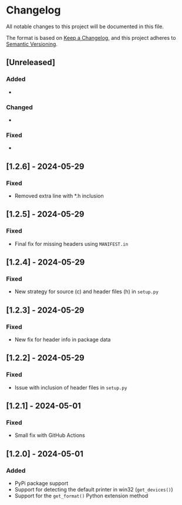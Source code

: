 # Changelog

All notable changes to this project will be documented in this file.

The format is based on [Keep a Changelog](https://keepachangelog.com/en/1.0.0/),
and this project adheres to [Semantic Versioning](https://semver.org/spec/v2.0.0.html).

## [Unreleased]

### Added

*

### Changed

*

### Fixed

*

## [1.2.6] - 2024-05-29

### Fixed

* Removed extra line with *.h inclusion

## [1.2.5] - 2024-05-29

### Fixed

* Final fix for missing headers using `MANIFEST.in`

## [1.2.4] - 2024-05-29

### Fixed

* New strategy for source (c) and header files (h) in `setup.py`

## [1.2.3] - 2024-05-29

### Fixed

* New fix for header info in package data

## [1.2.2] - 2024-05-29

### Fixed

* Issue with inclusion of header files in `setup.py`

## [1.2.1] - 2024-05-01

### Fixed

* Small fix with GitHub Actions

## [1.2.0] - 2024-05-01

### Added

* PyPi package support
* Support for detecting the default printer in win32 (`get_devices()`)
* Support for the `get_format()` Python extension method
